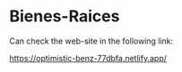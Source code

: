 # Bienes-Raices

Can check the web-site in the following link:

https://optimistic-benz-77dbfa.netlify.app/
